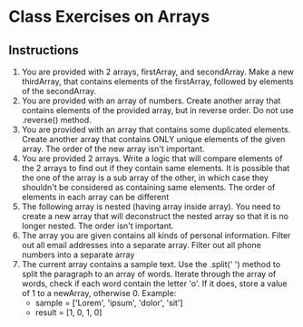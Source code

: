 # Class Exercises on Arrays

## Instructions

1. You are provided with 2 arrays, firstArray, and secondArray. Make a new thirdArray, that contains elements of the firstArray, followed by elements of the secondArray.
1. You are provided with an array of numbers. Create another array that contains elements of the provided array, but in reverse order. Do not use .reverse() method.
1. You are provided with an array that contains some duplicated elements. Create another array that contains ONLY unique elements of the given array. The order of the new array isn't important.
1. You are provided 2 arrays. Write a logic that will compare elements of the 2 arrays to find out if they contain same elements. It is possible that the one of the array is a sub array of the other, in which case they shouldn't be considered as containing same elements. The order of elements in each array can be different
1. The following array is nested (having array inside array). You need to create a new array that will deconstruct the nested array so that it is no longer nested. The order isn't important.
1. The array you are given contains all kinds of personal information. Filter out all email addresses into a separate array. Filter out all phone numbers into a separate array
1. The current array contains a sample text. Use the .split(' ') method to split the paragraph to an array of words. Iterate through the array of words, check if each word contain the letter 'o'. If it does, store a value of 1 to a newArray, otherwise 0. Example:
   - sample = ['Lorem', 'ipsum', 'dolor', 'sit']
   - result = [1, 0, 1, 0]
